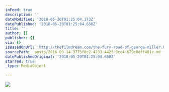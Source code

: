 ```yaml
---
inFeed: true
description: ''
dateModified: '2018-05-20T01:25:04.173Z'
datePublished: '2018-05-20T01:25:04.650Z'
title: ''
author: []
publisher: {}
via: {}
isBasedOnUrl: 'http://thefilmdream.com/the-fury-road-of-george-miller.html'
sourcePath: _posts/2016-09-14-3775f8c2-4793-442f-9cc4-679c0dff401e.md
datePublishedOriginal: '2018-05-20T01:25:04.650Z'
starred: true
_type: MediaObject

---
```

<article style=""><img src="http://thefilmdream.com/image/104969123_scaled_354x516.jpg" /></article>